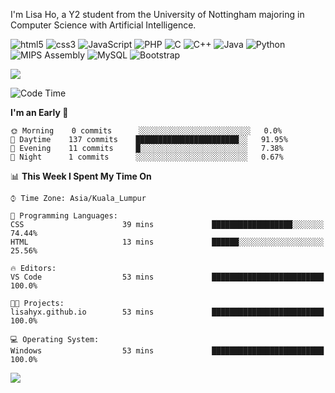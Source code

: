 <p>I'm Lisa Ho, a Y2 student from the University of Nottingham majoring in Computer Science with Artificial Intelligence.</p>
<p>
  <img alt="html5" src="https://img.shields.io/badge/-HTML5-E34F26?style=flat-square&logo=html5&logoColor=white" />
  <img alt="css3" src="https://img.shields.io/badge/CSS3-1572B6?style=flat-square&logo=css3&logoColor=white" />
  <img alt="JavaScript" src="https://img.shields.io/badge/-Javascript-F7E018?style=flat-square&logo=javascript&logoColor=black" />
  <img alt="PHP" src="https://img.shields.io/badge/PHP-777BB4?style=flat-square&logo=php&logoColor=white">
  <img alt="C" src="https://img.shields.io/badge/C-00599C?style=flat-square&logo=c&logoColor=white" />
  <img alt="C++" src="https://img.shields.io/badge/C%2B%2B-00599C?style=flat-square&logo=c%2B%2B&logoColor=white" />
  <img alt="Java" src="https://custom-icon-badges.demolab.com/badge/Java-007396.svg?style=flat-square&logo=java&logoColor=white" />
  <img alt="Python" src="https://img.shields.io/badge/Python-14354C?style=flat-square&logo=python&logoColor=white" />
  <img alt="MIPS Assembly" src="https://custom-icon-badges.demolab.com/badge/Assembly-525252.svg?style=flat-square&logo=asm-hex&logoColor=white"></a>
  <img alt="MySQL" src="https://img.shields.io/badge/MySQL-37322D?style=flat-square&logo=mysql&logoColor=white" />
  <img alt="Bootstrap" src="https://img.shields.io/badge/Bootstrap-563D7C?style=flat-square&logo=bootstrap&logoColor=white" />
</p>


<img src="https://github-readme-stats.vercel.app/api/top-langs?username=lisahyx&langs_count=10&layout=compact" />

<!--START_SECTION:waka-->
![Code Time](http://img.shields.io/badge/Code%20Time-1%20hr%203%20mins-blue)

**I'm an Early 🐤** 

```text
🌞 Morning    0 commits      ░░░░░░░░░░░░░░░░░░░░░░░░░   0.0% 
🌆 Daytime    137 commits    ███████████████████████░░   91.95% 
🌃 Evening    11 commits     █░░░░░░░░░░░░░░░░░░░░░░░░   7.38% 
🌙 Night      1 commits      ░░░░░░░░░░░░░░░░░░░░░░░░░   0.67%

```


📊 **This Week I Spent My Time On** 

```text
⌚︎ Time Zone: Asia/Kuala_Lumpur

💬 Programming Languages: 
CSS                      39 mins             ██████████████████░░░░░░░   74.44% 
HTML                     13 mins             ██████░░░░░░░░░░░░░░░░░░░   25.56%

🔥 Editors: 
VS Code                  53 mins             █████████████████████████   100.0%

🐱‍💻 Projects: 
lisahyx.github.io        53 mins             █████████████████████████   100.0%

💻 Operating System: 
Windows                  53 mins             █████████████████████████   100.0%

```
<!--END_SECTION:waka-->

<img src="https://komarev.com/ghpvc/?username=lisahyx&label=Profile%20views&color=yellow&style=flat" />
